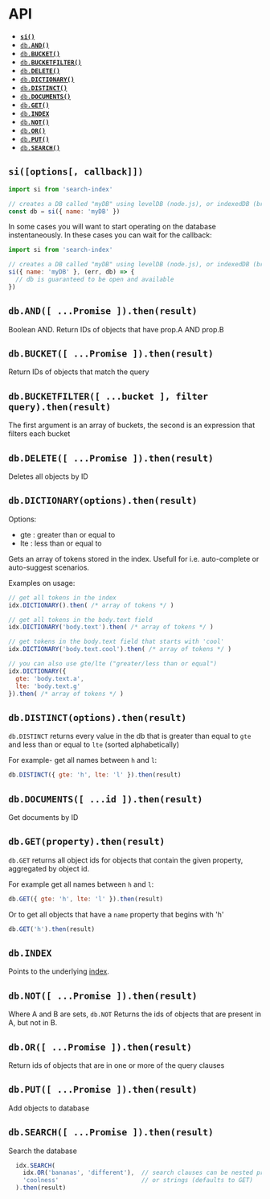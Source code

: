# API

* <a href="#si"><code><b>si()</b></code></a>
* <a href="#AND"><code>db.<b>AND()</b></code></a>
* <a href="#BUCKET"><code>db.<b>BUCKET()</b></code></a>
* <a href="#BUCKETFILTER"><code>db.<b>BUCKETFILTER()</b></code></a>
* <a href="#DELETE"><code>db.<b>DELETE()</b></code></a>
* <a href="#DICTIONARY"><code>db.<b>DICTIONARY()</b></code></a>
* <a href="#DISTINCT"><code>db.<b>DISTINCT()</b></code></a>
* <a href="#DOCUMENTS"><code>db.<b>DOCUMENTS()</b></code></a>
* <a href="#GET"><code>db.<b>GET()</b></code></a>
* <a href="#INDEX"><code>db.<b>INDEX</b></code></a>
* <a href="#NOT"><code>db.<b>NOT()</b></code></a>
* <a href="#OR"><code>db.<b>OR()</b></code></a>
* <a href="#PUT"><code>db.<b>PUT()</b></code></a>
* <a href="#SEARCH"><code>db.<b>SEARCH()</b></code></a>


<a name="si"></a>

## `si([options[, callback]])`

```javascript
import si from 'search-index'

// creates a DB called "myDB" using levelDB (node.js), or indexedDB (browser)
const db = si({ name: 'myDB' })
```

In some cases you will want to start operating on the database
instentaneously. In these cases you can wait for the callback:

```javascript
import si from 'search-index'

// creates a DB called "myDB" using levelDB (node.js), or indexedDB (browser)
si({ name: 'myDB' }, (err, db) => {
  // db is guaranteed to be open and available
})
```


<a name="AND"></a>

## `db.AND([ ...Promise ]).then(result)`

Boolean AND. Return IDs of objects that have prop.A AND prop.B


<a name="BUCKET"></a>

## `db.BUCKET([ ...Promise ]).then(result)`

Return IDs of objects that match the query


<a name="BUCKETFILTER"></a>

## `db.BUCKETFILTER([ ...bucket ], filter query).then(result)`

The first argument is an array of buckets, the second is an expression
that filters each bucket


<a name="DELETE"></a>

## `db.DELETE([ ...Promise ]).then(result)`

Deletes all objects by ID


<a name="DICTIONARY"></a>

## `db.DICTIONARY(options).then(result)`

Options:

* gte : greater than or equal to
* lte : less than or equal to

Gets an array of tokens stored in the index. Usefull for i.e. auto-complete or auto-suggest scenarios.

Examples on usage:

```javascript
// get all tokens in the index
idx.DICTIONARY().then( /* array of tokens */ )

// get all tokens in the body.text field
idx.DICTIONARY('body.text').then( /* array of tokens */ )

// get tokens in the body.text field that starts with 'cool'
idx.DICTIONARY('body.text.cool').then( /* array of tokens */ )

// you can also use gte/lte ("greater/less than or equal")
idx.DICTIONARY({
  gte: 'body.text.a',
  lte: 'body.text.g'
}).then( /* array of tokens */ )
```


<a name="DISTINCT"></a>

## `db.DISTINCT(options).then(result)`

`db.DISTINCT` returns every value in the db that is greater than equal
to `gte` and less than or equal to `lte` (sorted alphabetically)

For example- get all names between `h` and `l`:

```javascript
db.DISTINCT({ gte: 'h', lte: 'l' }).then(result)
```

<a name="DOCUMENTS"></a>

## `db.DOCUMENTS([ ...id ]).then(result)`

Get documents by ID


<a name="GET"></a>

## `db.GET(property).then(result)`

`db.GET` returns all object ids for objects that contain the given
property, aggregated by object id.

For example get all names between `h` and `l`:

```javascript
db.GET({ gte: 'h', lte: 'l' }).then(result)
```

Or to get all objects that have a `name` property that begins with 'h'

```javascript
db.GET('h').then(result)
```


<a name="INDEX"></a>

## `db.INDEX`

Points to the underlying [index](https://github.com/fergiemcdowall/fergies-inverted-index/).


<a name="NOT"></a>

## `db.NOT([ ...Promise ]).then(result)`

Where A and B are sets, `db.NOT` Returns the ids of objects that are
present in A, but not in B.


<a name="OR"></a>

## `db.OR([ ...Promise ]).then(result)`

Return ids of objects that are in one or more of the query clauses


<a name="PUT"></a>

## `db.PUT([ ...Promise ]).then(result)`

Add objects to database


<a name="SEARCH"></a>

## `db.SEARCH([ ...Promise ]).then(result)`

Search the database

```javascript
  idx.SEARCH(
    idx.OR('bananas', 'different'),  // search clauses can be nested promises
    'coolness'                       // or strings (defaults to GET)
  ).then(result)
```
